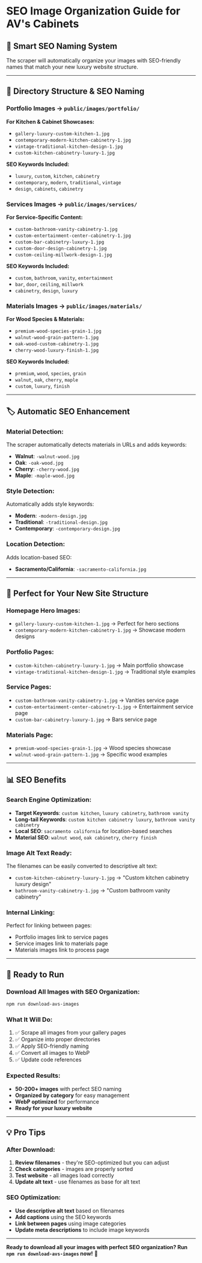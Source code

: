 # SEO Image Organization Guide for AV's Cabinets

## 🎯 **Smart SEO Naming System**

The scraper will automatically organize your images with SEO-friendly names that match your new luxury website structure.

---

## 📁 **Directory Structure & SEO Naming**

### **Portfolio Images** → `public/images/portfolio/`
**For Kitchen & Cabinet Showcases:**
- `gallery-luxury-custom-kitchen-1.jpg`
- `contemporary-modern-kitchen-cabinetry-1.jpg`
- `vintage-traditional-kitchen-design-1.jpg`
- `custom-kitchen-cabinetry-luxury-1.jpg`

**SEO Keywords Included:**
- `luxury`, `custom`, `kitchen`, `cabinetry`
- `contemporary`, `modern`, `traditional`, `vintage`
- `design`, `cabinets`, `cabinetry`

### **Services Images** → `public/images/services/`
**For Service-Specific Content:**
- `custom-bathroom-vanity-cabinetry-1.jpg`
- `custom-entertainment-center-cabinetry-1.jpg`
- `custom-bar-cabinetry-luxury-1.jpg`
- `custom-door-design-cabinetry-1.jpg`
- `custom-ceiling-millwork-design-1.jpg`

**SEO Keywords Included:**
- `custom`, `bathroom`, `vanity`, `entertainment`
- `bar`, `door`, `ceiling`, `millwork`
- `cabinetry`, `design`, `luxury`

### **Materials Images** → `public/images/materials/`
**For Wood Species & Materials:**
- `premium-wood-species-grain-1.jpg`
- `walnut-wood-grain-pattern-1.jpg`
- `oak-wood-custom-cabinetry-1.jpg`
- `cherry-wood-luxury-finish-1.jpg`

**SEO Keywords Included:**
- `premium`, `wood`, `species`, `grain`
- `walnut`, `oak`, `cherry`, `maple`
- `custom`, `luxury`, `finish`

---

## 🏷️ **Automatic SEO Enhancement**

### **Material Detection:**
The scraper automatically detects materials in URLs and adds keywords:
- **Walnut**: `-walnut-wood.jpg`
- **Oak**: `-oak-wood.jpg`
- **Cherry**: `-cherry-wood.jpg`
- **Maple**: `-maple-wood.jpg`

### **Style Detection:**
Automatically adds style keywords:
- **Modern**: `-modern-design.jpg`
- **Traditional**: `-traditional-design.jpg`
- **Contemporary**: `-contemporary-design.jpg`

### **Location Detection:**
Adds location-based SEO:
- **Sacramento/California**: `-sacramento-california.jpg`

---

## 🎯 **Perfect for Your New Site Structure**

### **Homepage Hero Images:**
- `gallery-luxury-custom-kitchen-1.jpg` → Perfect for hero sections
- `contemporary-modern-kitchen-cabinetry-1.jpg` → Showcase modern designs

### **Portfolio Pages:**
- `custom-kitchen-cabinetry-luxury-1.jpg` → Main portfolio showcase
- `vintage-traditional-kitchen-design-1.jpg` → Traditional style examples

### **Service Pages:**
- `custom-bathroom-vanity-cabinetry-1.jpg` → Vanities service page
- `custom-entertainment-center-cabinetry-1.jpg` → Entertainment service page
- `custom-bar-cabinetry-luxury-1.jpg` → Bars service page

### **Materials Page:**
- `premium-wood-species-grain-1.jpg` → Wood species showcase
- `walnut-wood-grain-pattern-1.jpg` → Specific wood examples

---

## 📊 **SEO Benefits**

### **Search Engine Optimization:**
- **Target Keywords**: `custom kitchen`, `luxury cabinetry`, `bathroom vanity`
- **Long-tail Keywords**: `custom kitchen cabinetry luxury`, `bathroom vanity cabinetry`
- **Local SEO**: `sacramento california` for location-based searches
- **Material SEO**: `walnut wood`, `oak cabinetry`, `cherry finish`

### **Image Alt Text Ready:**
The filenames can be easily converted to descriptive alt text:
- `custom-kitchen-cabinetry-luxury-1.jpg` → "Custom kitchen cabinetry luxury design"
- `bathroom-vanity-cabinetry-1.jpg` → "Custom bathroom vanity cabinetry"

### **Internal Linking:**
Perfect for linking between pages:
- Portfolio images link to service pages
- Service images link to materials page
- Materials images link to process page

---

## 🚀 **Ready to Run**

### **Download All Images with SEO Organization:**
```bash
npm run download-avs-images
```

### **What It Will Do:**
1. ✅ Scrape all images from your gallery pages
2. ✅ Organize into proper directories
3. ✅ Apply SEO-friendly naming
4. ✅ Convert all images to WebP
5. ✅ Update code references

### **Expected Results:**
- **50-200+ images** with perfect SEO naming
- **Organized by category** for easy management
- **WebP optimized** for performance
- **Ready for your luxury website**

---

## 💡 **Pro Tips**

### **After Download:**
1. **Review filenames** - they're SEO-optimized but you can adjust
2. **Check categories** - images are properly sorted
3. **Test website** - all images load correctly
4. **Update alt text** - use filenames as base for alt text

### **SEO Optimization:**
- **Use descriptive alt text** based on filenames
- **Add captions** using the SEO keywords
- **Link between pages** using image categories
- **Update meta descriptions** to include image keywords

---

**Ready to download all your images with perfect SEO organization? Run `npm run download-avs-images` now!** 🚀
